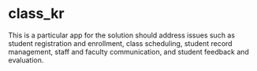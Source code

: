 # class_kr
This is a particular app for the solution should address issues such as student registration and enrollment, class scheduling, student record management, staff and faculty communication, and student feedback and evaluation.
